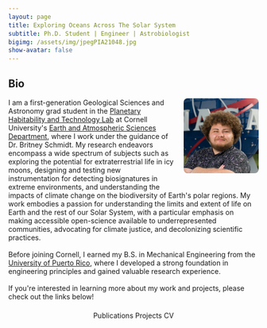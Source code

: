 ```yaml
---
layout: page
title: Exploring Oceans Across The Solar System
subtitle: Ph.D. Student | Engineer | Astrobiologist
bigimg: /assets/img/jpegPIA21048.jpg
show-avatar: false
---
```


<head>
<style>
@media only screen and (max-width: 580px) {
  .full {
    display: block;
    width: 100%;
    border: 5px solid white;
  }
}
table {
  border-collapse: collapse;
  border: 5px solid white;
}
th, td {
  border-collapse: collapse;
  border: 5px solid white;
}
h3 {
  text-rendering: optimizeLegibility;
  margin-bottom: 21px;
}
p {
  text-rendering: optimizeLegibility;
  margin-bottom: 21px;
}
.bio img {
  float: right;
  margin-left: 20px;
  margin-bottom: 20px;
  border-radius: 8px;
}
</style>
</head>

## Bio
<div class="bio">
  <img src="/assets/img/JorgeCoppin3.jpg" width="30%" alt="Jorge Coppin-Massanet">
  <p>
    I am a first-generation Geological Sciences and Astronomy grad student in the <a href="https://schmidt.astro.cornell.edu/">Planetary Habitability and Technology Lab</a> at Cornell University's <a href="https://www.eas.cornell.edu/eas">Earth and Atmospheric Sciences Department</a>, where I work under the guidance of Dr. Britney Schmidt. My research endeavors encompass a wide spectrum of subjects such as exploring the potential for extraterrestrial life in icy moons, designing and testing new instrumentation for detecting biosignatures in extreme environments, and understanding the impacts of climate change on the biodiversity of Earth's polar regions. My work embodies a passion for understanding the limits and extent of life on Earth and the rest of our Solar System, with a particular emphasis on making accessible open-science available to underrepresented communities, advocating for climate justice, and decolonizing scientific practices.
    <br><br>
    Before joining Cornell, I earned my B.S. in Mechanical Engineering from the <a href="https://www.uprm.edu/portada/">University of Puerto Rico</a>, where I developed a strong foundation in engineering principles and gained valuable research experience.
    <br><br>
    If you're interested in learning more about my work and projects, please check out the links below!
  </p>
</div>

<center>
  <a href="/publications" class="button buttonblack-fixed" style="text-decoration: none">Publications</a>
  <a href="/projects" class="button buttonblack-fixed" style="text-decoration: none">Projects</a>
  <a href="/cv" class="button buttonblack-fixed" style="text-decoration: none" target="_blank" rel="noopener noreferrer">CV</a>
</center>
